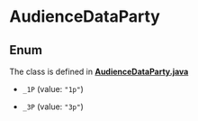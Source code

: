 

# AudienceDataParty

## Enum

The class is defined in **[AudienceDataParty.java](../../src/main/java/org/openapitools/model/AudienceDataParty.java)**


* `_1P` (value: `"1p"`)

* `_3P` (value: `"3p"`)




